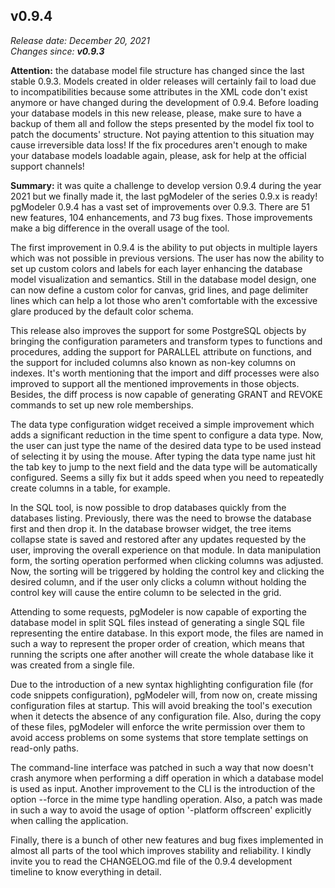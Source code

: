 v0.9.4
------

<em>Release date: December 20, 2021</em><br/>
<em>Changes since: <strong>v0.9.3</strong></em><br/>

<strong>Attention:</strong> the database model file structure has changed since the last stable 0.9.3. Models created in older releases will certainly fail to load due to incompatibilities because some attributes in the XML code don't exist anymore or have changed during the development of 0.9.4. Before loading your database models in this new release, please, make sure to have a backup of them all and follow the steps presented by the model fix tool to patch the documents' structure. Not paying attention to this situation may cause irreversible data loss! If the fix procedures aren't enough to make your database models loadable again, please, ask for help at the official support channels! <br/>

<strong>Summary:</strong> it was quite a challenge to develop version 0.9.4 during the year 2021 but we finally made it, the last pgModeler of the series 0.9.x is ready! pgModeler 0.9.4 has a vast set of improvements over 0.9.3. There are 51 new features, 104 enhancements, and 73 bug fixes. Those improvements make a big difference in the overall usage of the tool. <br/>

The first improvement in 0.9.4 is the ability to put objects in multiple layers which was not possible in previous versions. The user has now the ability to set up custom colors and labels for each layer enhancing the database model visualization and semantics. Still in the database model design, one can now define a custom color for canvas, grid lines, and page delimiter lines which can help a lot those who aren't comfortable with the excessive glare produced by the default color schema.<br/>

This release also improves the support for some PostgreSQL objects by bringing the configuration parameters and transform types to functions and procedures, adding the support for PARALLEL attribute on functions, and the support for included columns also known as non-key columns on indexes. It's worth mentioning that the import and diff processes were also improved to support all the mentioned improvements in those objects. Besides, the diff process is now capable of generating GRANT and REVOKE commands to set up new role memberships. <br/>

The data type configuration widget received a simple improvement which adds a significant reduction in the time spent to configure a data type. Now, the user can just type the name of the desired data type to be used instead of selecting it by using the mouse. After typing the data type name just hit the tab key to jump to the next field and the data type will be automatically configured. Seems a silly fix but it adds speed when you need to repeatedly create columns in a table, for example. <br/>

In the SQL tool, is now possible to drop databases quickly from the databases listing. Previously, there was the need to browse the database first and then drop it. In the database browser widget, the tree items collapse state is saved and restored after any updates requested by the user, improving the overall experience on that module. In data manipulation form, the sorting operation performed when clicking columns was adjusted. Now, the sorting will be triggered by holding the control key and clicking the desired column, and if the user only clicks a column without holding the control key will cause the entire column to be selected in the grid. <br/>

Attending to some requests, pgModeler is now capable of exporting the database model in split SQL files instead of generating a single SQL file representing the entire database. In this export mode, the files are named in such a way to represent the proper order of creation, which means that running the scripts one after another will create the whole database like it was created from a single file. <br/>

Due to the introduction of a new syntax highlighting configuration file (for code snippets configuration), pgModeler will, from now on, create missing configuration files at startup. This will avoid breaking the tool's execution when it detects the absence of any configuration file. Also, during the copy of these files, pgModeler will enforce the write permission over them to avoid access problems on some systems that store template settings on read-only paths. <br/>

The command-line interface was patched in such a way that now doesn't crash anymore when performing a diff operation in which a database model is used as input. Another improvement to the CLI is the introduction of the option --force in the mime type handling operation.  Also, a patch was made in such a way to avoid the usage of option '-platform offscreen' explicitly when calling the application. <br/>

Finally, there is a bunch of other new features and bug fixes implemented in almost all parts of the tool which improves stability and reliability. I kindly invite you to read the CHANGELOG.md file of the 0.9.4 development timeline to know everything in detail. <br/>
